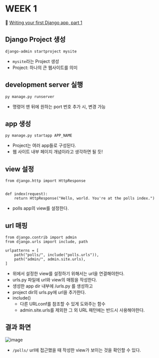 # WEEK 1

🔗 [Writing your first Django app, part 1](https://docs.djangoproject.com/en/5.0/intro/tutorial01/)

## Django Project 생성

```
django-admin startproject mysite
```

- `mysite`라는 Project 생성
- Project: 하나의 큰 웹사이트를 의미

## development server 실행

```
py manage.py runserver
```

- 명령어 맨 뒤에 원하는 port 번호 추가 시, 변경 가능

## app 생성

```
py manage.py startapp APP_NAME
```

- Project는 여러 app들로 구성된다.
- 웹 사이트 내부 페이지 개념이라고 생각하면 될 듯!

## view 설정

```
from django.http import HttpResponse


def index(request):
    return HttpResponse("Hello, world. You're at the polls index.")
```

- polls app의 view를 설정한다.

## url 매핑

```
from django.contrib import admin
from django.urls import include, path

urlpatterns = [
    path("polls/", include("polls.urls")),
    path("admin/", admin.site.urls),
]
```

- 위에서 설정한 view를 설정하기 위해서는 url을 연결해야한다.
- urls.py 파일에 url와 view의 매핑을 작성한다.
- 생성한 app dir 내부에 /urls.py 를 생성하고
- project dir의 urls.py에 url을 추가한다.
- include()
  - 다른 URLconf를 참조할 수 있게 도와주는 함수
  - admin.site.urls를 제외한 그 외 URL 패턴에는 반드시 사용해야한다.

## 결과 화면

![image](https://github.com/naya-h2/Django-Study/assets/103186362/dbda387b-da30-4513-a7ad-72d860cfd634)

- `/polls/` url에 접근했을 때 작성한 view가 보이는 것을 확인할 수 있다.
